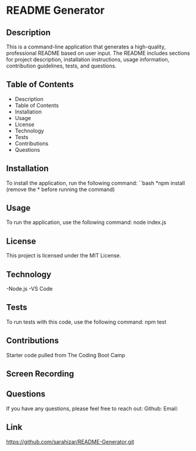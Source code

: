  # README Generator 

 ## Description
 This is a command-line application that generates a high-quality, professional README based on user input. The README includes sections for project description, installation instructions, usage information, contribution guidelines, tests, and questions.


## Table of Contents

- Description
- Table of Contents
- Installation
- Usage
- License
- Technology
- Tests
- Contributions
- Questions

## Installation
To install the application, run the following command:
``bash
*npm install (remove the * before running the command)

## Usage 
To run the application, use the following command:
node index.js

## License
This project is licensed under the MIT License.

## Technology
-Node.js
-VS Code

## Tests
To run tests with this code, use the following command:
npm test 

## Contributions
Starter code pulled from The Coding Boot Camp 

## Screen Recording


## Questions 
If you have any questions, please feel free to reach out:
Github:
Email:

## Link
https://github.com/sarahizar/README-Generator.git